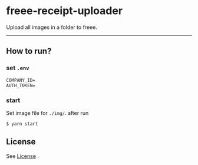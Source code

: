 # freee-receipt-uploader

Upload all images in a folder to freee.

---

## How to run?

### set `.env`

```
COMPANY_ID=
AUTH_TOKEN=
```


### start

Set image file for `./img/`. after run

```
$ yarn start
```

## License

See [License](./License.md) .
